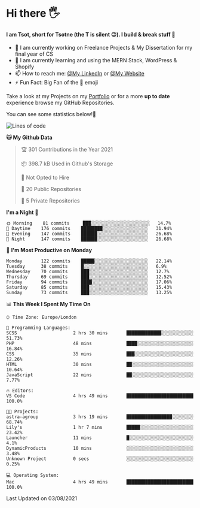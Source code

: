 # Hi there :raised_hand_with_fingers_splayed:
#### I am Tsot, short for Tsotne (the T is silent :wink:). I build & break stuff :space_invader:
- :telescope: I am currently working on Freelance Projects & My Dissertation for my final year of CS
- :seedling: I am currently learning and using the MERN Stack, WordPress & Shopify
- :mailbox: How to reach me: [@My LinkedIn](https://www.linkedin.com/in/tsotne-gvadzabia/) or [@My Website](https://tsotnegvadzabia.me/contact)
- :zap: Fun Fact: Big Fan of the :space_invader: emoji

Take a look at my Projects on my [Portfolio](https://tsotnegvadzabia.me/) or for a more **up to date** experience browse my GitHub Repositories.

You can see some statistics below!:space_invader:
<!--START_SECTION:waka-->
![Lines of code](https://img.shields.io/badge/From%20Hello%20World%20I%27ve%20Written-3.5%20million%20lines%20of%20code-blue)

**🐱 My Github Data** 

> 🏆 301 Contributions in the Year 2021
 > 
> 📦 398.7 kB Used in Github's Storage 
 > 
> 🚫 Not Opted to Hire
 > 
> 📜 20 Public Repositories 
 > 
> 🔑 5 Private Repositories  
 > 
**I'm a Night 🦉** 

```text
🌞 Morning    81 commits     ███░░░░░░░░░░░░░░░░░░░░░░   14.7% 
🌆 Daytime    176 commits    ████████░░░░░░░░░░░░░░░░░   31.94% 
🌃 Evening    147 commits    ██████░░░░░░░░░░░░░░░░░░░   26.68% 
🌙 Night      147 commits    ██████░░░░░░░░░░░░░░░░░░░   26.68%

```
📅 **I'm Most Productive on Monday** 

```text
Monday       122 commits    █████░░░░░░░░░░░░░░░░░░░░   22.14% 
Tuesday      38 commits     █░░░░░░░░░░░░░░░░░░░░░░░░   6.9% 
Wednesday    70 commits     ███░░░░░░░░░░░░░░░░░░░░░░   12.7% 
Thursday     69 commits     ███░░░░░░░░░░░░░░░░░░░░░░   12.52% 
Friday       94 commits     ████░░░░░░░░░░░░░░░░░░░░░   17.06% 
Saturday     85 commits     ███░░░░░░░░░░░░░░░░░░░░░░   15.43% 
Sunday       73 commits     ███░░░░░░░░░░░░░░░░░░░░░░   13.25%

```


📊 **This Week I Spent My Time On** 

```text
⌚︎ Time Zone: Europe/London

💬 Programming Languages: 
SCSS                     2 hrs 30 mins       █████████████░░░░░░░░░░░░   51.73% 
PHP                      48 mins             ████░░░░░░░░░░░░░░░░░░░░░   16.84% 
CSS                      35 mins             ███░░░░░░░░░░░░░░░░░░░░░░   12.26% 
HTML                     30 mins             ██░░░░░░░░░░░░░░░░░░░░░░░   10.64% 
JavaScript               22 mins             ██░░░░░░░░░░░░░░░░░░░░░░░   7.77%

🔥 Editors: 
VS Code                  4 hrs 49 mins       █████████████████████████   100.0%

🐱‍💻 Projects: 
astra-agroup             3 hrs 19 mins       █████████████████░░░░░░░░   68.74% 
Lily's                   1 hr 7 mins         █████░░░░░░░░░░░░░░░░░░░░   23.42% 
Launcher                 11 mins             █░░░░░░░░░░░░░░░░░░░░░░░░   4.1% 
DynamicProducts          10 mins             ░░░░░░░░░░░░░░░░░░░░░░░░░   3.48% 
Unknown Project          0 secs              ░░░░░░░░░░░░░░░░░░░░░░░░░   0.25%

💻 Operating System: 
Mac                      4 hrs 49 mins       █████████████████████████   100.0%

```


 Last Updated on 03/08/2021
<!--END_SECTION:waka-->
